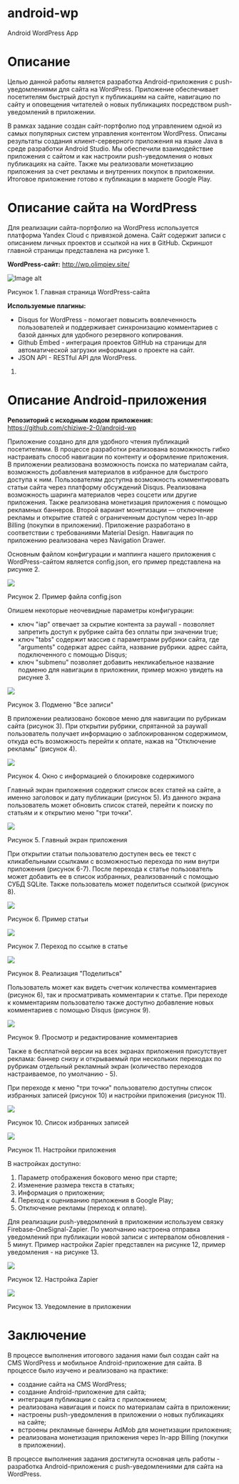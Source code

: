 # android-wp
 Android WordPress App

# Описание

Целью данной работы является разработка Android-приложения с push-уведомлениями для сайта на WordPress. Приложение обеспечивает посетителям быстрый доступ к публикациям на сайте, навигацию по сайту и оповещения читателей о новых публикациях посредством push-уведомлений в приложении.

В рамках задание создан сайт-портфолио под управлением одной из самых популярных систем управления контентом WordPress. Описаны результаты создания клиент-серверного приложения на языке Java в среде разработки Android Studio. Мы обеспечили взаимодействие приложения с сайтом и как настроили push-уведомления о новых публикациях на сайте. Также мы реализовали монетизацию приложения за счет рекламы и внутренних покупок в приложении. Итоговое приложение готово к публикации в маркете Google Play.

# Описание сайта на WordPress

Для реализации сайта-портфолио на WordPress используется платформа Yandex Cloud с привязкой домена. Сайт содержит записи с описанием личных проектов и ссылкой на них в GitHub. Скриншот главной страницы представлена на рисунке 1.

**WordPress-сайт:** http://wp.olimpiev.site/

![Image alt](https://github.com/chiziwe-2-0/android-wp/blob/main/pics_for_readme/unnamed-6.png?raw=true)

Рисунок 1. Главная страница WordPress-сайта

**Используемые плагины:**

- Disqus for WordPress - помогает повысить вовлеченность пользователей и поддерживает синхронизацию комментариев с базой данных для удобного резервного копирования.
- Github Embed - интеграция проектов GitHub на страницы для автоматической загрузки информация о проекте на сайт.
- JSON API - RESTful API для WordPress.

1.
# Описание Android-приложения


**Репозиторий с исходным кодом приложения:** https://github.com/chiziwe-2-0/android-wp

Приложение создано для для удобного чтения публикаций посетителями. В процессе разработки реализована возможность гибко настраивать способ навигации по контенту и оформление приложения. В приложении реализована возможность поиска по материалам сайта, возможность добавления материалов в избранное для быстрого доступа к ним. Пользователям доступна возможность комментировать статьи сайта через платформу обсуждений Disqus. Реализована возможность шаринга материалов через соцсети или другие приложения. Также реализована монетизация приложения с помощью рекламных баннеров. Второй вариант монетизации — отключение рекламы и открытие статей с ограниченным доступом через In-app Billing (покупки в приложении). Приложение разработано в соответствии с требованиями Material Design. Навигация по приложению реализована через Navigation Drawer.

Основным файлом конфигурации и маппинга нашего приложения с WordPress-сайтом является config.json, его пример представлена на рисунке 2.

![](RackMultipart20220801-1-2k8sgz_html_56c308533486729e.png)

Рисунок 2. Пример файла config.json

Опишем некоторые неочевидные параметры конфигурации:

- ключ &quot;iap&quot; отвечает за скрытие контента за paywall - позволяет запретить доступ к рубрике сайта без оплаты при значении true;
- ключ &quot;tabs&quot; содержит массив с параметрами рубрики сайта, где &quot;arguments&quot; содержат адрес сайта, название рубрики. адрес сайта, подключенного с помощью Disqus;
- ключ &quot;submenu&quot; позволяет добавить некликабельное название подменю для навигации в приложении, пример можно увидеть на рисунке 3.

![](RackMultipart20220801-1-2k8sgz_html_449fb412a22c8b2d.png)

Рисунок 3. Подменю &quot;Все записи&quot;

В приложении реализовано боковое меню для навигации по рубрикам сайта (рисунок 3). При открытии рубрики, спрятанной за paywall пользователь получает информацию о заблокированном содержимом, откуда есть возможность перейти к оплате, нажав на &quot;Отключение рекламы&quot; (рисунок 4).

![](RackMultipart20220801-1-2k8sgz_html_3c6a4ef07f1e6bc3.png)

Рисунок 4. Окно с информацией о блокировке содержимого

Главный экран приложения содержит список всех статей на сайте, а именно заголовок и дату публикации (рисунок 5). Из данного экрана пользователь может обновить список статей, перейти к поиску по статьям и к открытию меню &quot;три точки&quot;.

![](RackMultipart20220801-1-2k8sgz_html_c095442649df4300.png)

Рисунок 5. Главный экран приложения

При открытии статьи пользователю доступен весь ее текст с кликабельными ссылками с возможностью перехода по ним внутри приложения (рисунок 6-7). После перехода к статье пользователь может добавить ее в список избранных, реализованный с помощью СУБД SQLite. Также пользователь может поделиться ссылкой (рисунок 8).

![](RackMultipart20220801-1-2k8sgz_html_702f3dd6d704dee2.png)

Рисунок 6. Пример статьи

![](RackMultipart20220801-1-2k8sgz_html_9d6a43b8845fc9e6.png)

Рисунок 7. Переход по ссылке в статье

![](RackMultipart20220801-1-2k8sgz_html_a839f35fe0790641.png)

Рисунок 8. Реализация &quot;Поделиться&quot;

Пользователь может как видеть счетчик количества комментариев (рисунок 6), так и просматривать комментарии к статье. При переходе к комментариям пользователю также доступно добавление новых комментариев с помощью Disqus (рисунок 9).

![](RackMultipart20220801-1-2k8sgz_html_4400530e5a3f9d43.png)

Рисунок 9. Просмотр и редактирование комментариев

Также в бесплатной версии на всех экранах приложения присутствует реклама: баннер снизу и открываемый при нескольких переходах по рубрикам отдельный рекламный экран (количество переходов настраиваемое, по умолчанию - 5).

При переходе к меню &quot;три точки&quot; пользователю доступны список избранных записей (рисунок 10) и настройки приложения (рисунок 11).

![](RackMultipart20220801-1-2k8sgz_html_8694c8d29e24f2cd.png)

Рисунок 10. Список избранных записей

![](RackMultipart20220801-1-2k8sgz_html_4d089cd1f7c02d2f.png)

Рисунок 11. Настройки приложения

В настройках доступно:

1. Параметр отображения бокового меню при старте;
2. Изменение размера текста в статьях;
3. Информация о приложении;
4. Переход к оцениванию приложения в Google Play;
5. Отключение рекламы (переход к оплате).

Для реализации push-уведомлений в приложении используем связку Firebase-OneSignal-Zapier. По умолчанию настроена отправка уведомлений при публикации новой записи с интервалом обновления - 5 минут. Пример настройки Zapier представлен на рисунке 12, пример уведомления - на рисунке 13.

![](RackMultipart20220801-1-2k8sgz_html_eb5ed01559bdd3ea.png)

Рисунок 12. Настройка Zapier

![](RackMultipart20220801-1-2k8sgz_html_4731574ea90966f7.png)

Рисунок 13. Уведомление в приложении

# Заключение

В процессе выполнения итогового задания нами был создан сайт на CMS WordPress и мобильное Android-приложение для сайта. В процессе было изучено и реализовано на практике:

- создание сайта на CMS WordPress;
- создание Android-приложение для сайта;
- интеграция публикации с сайта с приложением;
- реализована навигация и поиск по материалам сайта в приложении;
- настроены push-уведомления в приложении о новых публикациях на сайте;
- встроены рекламные баннеры AdMob для монетизации приложения;
- реализована монетизация приложения через In-app Billing (покупки в приложении).

В процессе выполнения задания достигнута основная цель работы - разработка Android-приложения с push-уведомлениями для сайта на WordPress.
